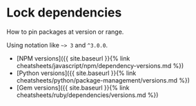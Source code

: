 # Lock dependencies

How to pin packages at version or range.

Using notation like `~> 3` and `^3.0.0`.

- [NPM versions]({{ site.baseurl }}{% link cheatsheets/javascript/npm/dependency-versions.md %})
- [Python versions]({{ site.baseurl }}{% link cheatsheets/python/package-management/versions.md %})
- [Gem versions]({{ site.baseurl }}{% link cheatsheets/ruby/dependencies/versions.md %})
